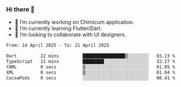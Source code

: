 ### Hi there 👋

<!--
**devcat37/devcat37** is a ✨ _special_ ✨ repository because its `README.md` (this file) appears on your GitHub profile.-->


- 🔭 I’m currently working on Chimicum application.
- 🌱 I’m currently learning Flutter/Dart.
- 👯 I’m looking to collaborate with UI designers.
<!-- - 🤔 I’m looking for help with ... -->

<!--START_SECTION:waka-->

```txt
From: 14 April 2025 - To: 21 April 2025

Dart         22 mins         ████████████████▒░░░░░░░░   65.23 %
TypeScript   11 mins         ████████░░░░░░░░░░░░░░░░░   32.27 %
YAML         0 secs          ▒░░░░░░░░░░░░░░░░░░░░░░░░   01.05 %
XML          0 secs          ▒░░░░░░░░░░░░░░░░░░░░░░░░   01.04 %
CocoaPods    0 secs          ░░░░░░░░░░░░░░░░░░░░░░░░░   00.41 %
```

<!--END_SECTION:waka-->
